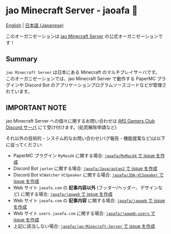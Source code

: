# jao Minecraft Server - jaoafa 👋

[English](https://github.com/jaoafa/.github/blob/master/profile/README.md) | [日本語 (Japanese)](https://github.com/jaoafa/.github/blob/master/profile/README-ja.md)

このオーガニゼーションは [jao Minecraft Server](https://jaoafa.com) の公式オーガニゼーションです！

## Summary

`jao Minecraft Server` は日本にある Minecraft のマルチプレイサーバです。  
このオーガニゼーションでは、jao Minecraft Server で動作する PaperMC プラグインや Discord Bot のアプリケーションプログラムソースコードなどが管理されています。

## IMPORTANT NOTE

jao Minecraft Server への個々に関するお問い合わせは [jMS Gamers Club Discord サーバ](https://discord.gg/zEGrApgGfB) にて受け付けます。(処罰解除申請など)

それ以外の技術的・システム的なお問い合わせ(バグ報告・機能提案など)は以下に従ってください:

- PaperMC プラグイン `MyMaid4` に関する場合: [`jaoafa/MyMaid4` で issue を作成](https://github.com/jaoafa/MyMaid4/issues/new/choose)
- Discord Bot `jaotan` に関する場合: [`jaoafa/Javajaotan2` で issue を作成](https://github.com/jaoafa/Javajaotan2/issues/new/choose)
- Discord Bot `VCWatcher` `VCSpeaker` に関する場合: [`jaoafa/JDA-VCSpeaker` で issue を作成](https://github.com/jaoafa/JDA-VCSpeaker/issues/new/choose)
- Web サイト `jaoafa.com` の **記事内容以外** (フッター/ヘッダー、デザインなど) に関する場合: [`jaoafa/jaoweb` で issue を作成](https://github.com/jaoafa/jaoweb/issues/new/choose)
- Web サイト `jaoafa.com` の **記事内容** に関する場合: [`jaoafa/jaoweb` で issue を作成](https://github.com/jaoafa/jaoweb/issues/new/choose)
- Web サイト `users.jaoafa.com` に関する場合: [`jaoafa/jaoweb-users` で issue を作成](https://github.com/jaoafa/jaoweb-users/issues/new/choose)
- 上記に該当しない場合: [`jaoafa/jao-Minecraft-Server` で issue を作成](https://github.com/jaoafa/jao-Minecraft-Server/issues/new/choose)
